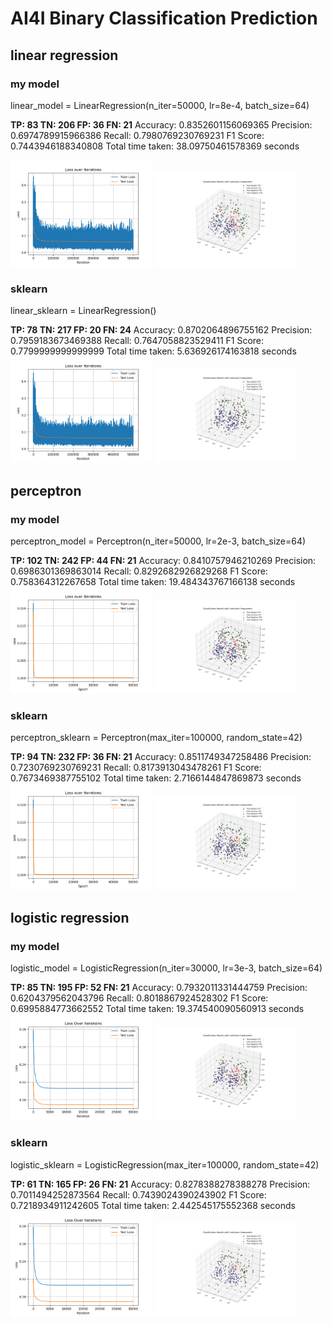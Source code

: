 # AI4I Binary Classification Prediction
## linear regression
### my model
linear_model = LinearRegression(n_iter=50000, lr=8e-4, batch_size=64)

**TP: 83  TN: 206  FP: 36  FN: 21**
Accuracy: 0.8352601156069365
Precision: 0.6974789915966386
Recall: 0.7980769230769231
F1 Score: 0.7443946188340808
Total time taken: 38.09750461578369 seconds

<img src="./linear_loss-1.png" width=45%> <img src="./confusion_results-1.png" width=45%>

### sklearn
linear_sklearn = LinearRegression()

**TP: 78  TN: 217  FP: 20  FN: 24**
Accuracy: 0.8702064896755162
Precision: 0.7959183673469388
Recall: 0.7647058823529411
F1 Score: 0.7799999999999999
Total time taken: 5.636926174163818 seconds
<img src="./linear_loss-2.png" width=45%> <img src="./confusion_results-2.png" width=45%>

## perceptron
### my model
perceptron_model = Perceptron(n_iter=50000, lr=2e-3, batch_size=64)

**TP: 102  TN: 242  FP: 44  FN: 21**
Accuracy: 0.8410757946210269
Precision: 0.6986301369863014
Recall: 0.8292682926829268
F1 Score: 0.758364312267658
Total time taken: 19.484343767166138 seconds
<img src="./perceptron_loss-1.png" width=45%> <img src="./confusion_results-3.png" width=45%>

### sklearn
perceptron_sklearn = Perceptron(max_iter=100000, random_state=42)

**TP: 94  TN: 232  FP: 36  FN: 21**
Accuracy: 0.8511749347258486
Precision: 0.7230769230769231
Recall: 0.8173913043478261
F1 Score: 0.7673469387755102
Total time taken: 2.7166144847869873 seconds
<img src="./perceptron_loss-2.png" width=45%> <img src="./confusion_results-4.png" width=45%>

## logistic regression
### my model
logistic_model = LogisticRegression(n_iter=30000, lr=3e-3, batch_size=64)

**TP: 85  TN: 195  FP: 52  FN: 21**
Accuracy: 0.7932011331444759
Precision: 0.6204379562043796
Recall: 0.8018867924528302
F1 Score: 0.6995884773662552
Total time taken: 19.374540090560913 seconds
<img src="./logistic_loss-1.png" width=45%> <img src="./confusion_results-5.png" width=45%>

### sklearn
logistic_sklearn = LogisticRegression(max_iter=100000, random_state=42)

**TP: 61  TN: 165  FP: 26  FN: 21**
Accuracy: 0.8278388278388278
Precision: 0.7011494252873564
Recall: 0.7439024390243902
F1 Score: 0.7218934911242605
Total time taken: 2.442545175552368 seconds
<img src="./logistic_loss-2.png" width=45%> <img src="./confusion_results-6.png" width=45%>